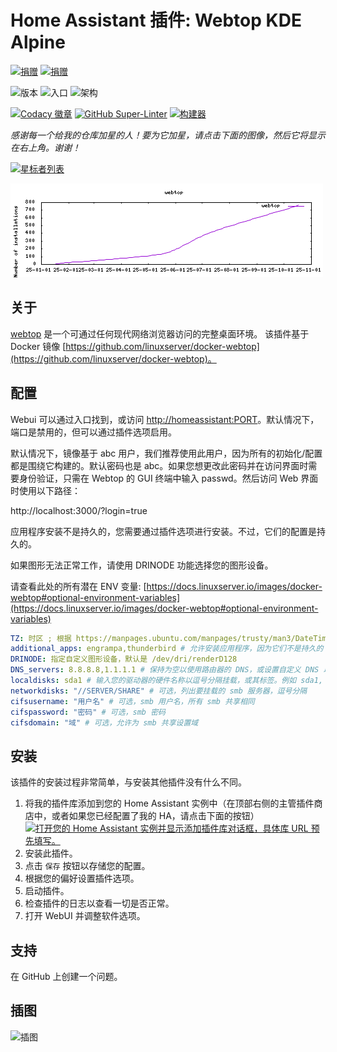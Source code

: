 # Home Assistant 插件: Webtop KDE Alpine

[![捐赠][donation-badge]](https://www.buymeacoffee.com/alexbelgium)
[![捐赠][paypal-badge]](https://www.paypal.com/donate/?hosted_button_id=DZFULJZTP3UQA)

![版本](https://img.shields.io/badge/dynamic/json?label=Version&query=%24.version&url=https%3A%2F%2Fraw.githubusercontent.com%2Falexbelgium%2Fhassio-addons%2Fmaster%2Fwebtop%2Fconfig.json)
![入口](https://img.shields.io/badge/dynamic/json?label=Ingress&query=%24.ingress&url=https%3A%2F%2Fraw.githubusercontent.com%2Falexbelgium%2Fhassio-addons%2Fmaster%2Fwebtop%2Fconfig.json)
![架构](https://img.shields.io/badge/dynamic/json?color=success&label=Arch&query=%24.arch&url=https%3A%2F%2Fraw.githubusercontent.com%2Falexbelgium%2Fhassio-addons%2Fmaster%2Fwebtop%2Fconfig.json)

[![Codacy 徽章](https://app.codacy.com/project/badge/Grade/9c6cf10bdbba45ecb202d7f579b5be0e)](https://www.codacy.com/gh/alexbelgium/hassio-addons/dashboard?utm_source=github.com&utm_medium=referral&utm_content=alexbelgium/hassio-addons&utm_campaign=Badge_Grade)
[![GitHub Super-Linter](https://img.shields.io/github/actions/workflow/status/alexbelgium/hassio-addons/weekly-supelinter.yaml?label=Lint%20code%20base)](https://github.com/alexbelgium/hassio-addons/actions/workflows/weekly-supelinter.yaml)
[![构建器](https://img.shields.io/github/actions/workflow/status/alexbelgium/hassio-addons/onpush_builder.yaml?label=Builder)](https://github.com/alexbelgium/hassio-addons/actions/workflows/onpush_builder.yaml)

[donation-badge]: https://img.shields.io/badge/Buy%20me%20a%20coffee%20(no%20paypal)-%23d32f2f?logo=buy-me-a-coffee&style=flat&logoColor=white
[paypal-badge]: https://img.shields.io/badge/Buy%20me%20a%20coffee%20with%20Paypal-0070BA?logo=paypal&style=flat&logoColor=white

_感谢每一个给我的仓库加星的人！要为它加星，请点击下面的图像，然后它将显示在右上角。谢谢！_

[![星标者列表](https://raw.githubusercontent.com/alexbelgium/hassio-addons/master/.github/stars2.svg)](https://github.com/alexbelgium/hassio-addons/stargazers)

![下载演变](https://raw.githubusercontent.com/alexbelgium/hassio-addons/master/webtop/stats.png)

## 关于

[webtop](https://github.com/webtop/webtop) 是一个可通过任何现代网络浏览器访问的完整桌面环境。
该插件基于 Docker 镜像 [https://github.com/linuxserver/docker-webtop](https://github.com/linuxserver/docker-webtop)。

## 配置

Webui 可以通过入口找到，或访问 <http://homeassistant:PORT>。默认情况下，端口是禁用的，但可以通过插件选项启用。

默认情况下，镜像基于 abc 用户，我们推荐使用此用户，因为所有的初始化/配置都是围绕它构建的。默认密码也是 abc。如果您想更改此密码并在访问界面时需要身份验证，只需在 Webtop 的 GUI 终端中输入 passwd。然后访问 Web 界面时使用以下路径：

http://localhost:3000/?login=true

应用程序安装不是持久的，您需要通过插件选项进行安装。不过，它们的配置是持久的。

如果图形无法正常工作，请使用 DRINODE 功能选择您的图形设备。

请查看此处的所有潜在 ENV 变量: [https://docs.linuxserver.io/images/docker-webtop#optional-environment-variables](https://docs.linuxserver.io/images/docker-webtop#optional-environment-variables)

```yaml
TZ: 时区 ; 根据 https://manpages.ubuntu.com/manpages/trusty/man3/DateTime::TimeZone::Catalog.3pm.html 的国家/城市
additional_apps: engrampa,thunderbird # 允许安装应用程序，因为它们不是持久的
DRINODE: 指定自定义图形设备，默认是 /dev/dri/renderD128
DNS_servers: 8.8.8.8,1.1.1.1 # 保持为空以使用路由器的 DNS，或设置自定义 DNS 以避免本地 DNS 广告移除器时的垃圾邮件
localdisks: sda1 # 输入您的驱动器的硬件名称以逗号分隔挂载，或其标签。例如 sda1, sdb1, MYNAS...
networkdisks: "//SERVER/SHARE" # 可选，列出要挂载的 smb 服务器，逗号分隔
cifsusername: "用户名" # 可选，smb 用户名，所有 smb 共享相同
cifspassword: "密码" # 可选，smb 密码
cifsdomain: "域" # 可选，允许为 smb 共享设置域
```

## 安装

该插件的安装过程非常简单，与安装其他插件没有什么不同。

1. 将我的插件库添加到您的 Home Assistant 实例中（在顶部右侧的主管插件商店中，或者如果您已经配置了我的 HA，请点击下面的按钮）
   [![打开您的 Home Assistant 实例并显示添加插件库对话框，具体库 URL 预先填写。](https://my.home-assistant.io/badges/supervisor_add_addon_repository.svg)](https://my.home-assistant.io/redirect/supervisor_add_addon_repository/?repository_url=https%3A%2F%2Fgithub.com%2Falexbelgium%2Fhassio-addons)
1. 安装此插件。
1. 点击 `保存` 按钮以存储您的配置。
1. 根据您的偏好设置插件选项。
1. 启动插件。
1. 检查插件的日志以查看一切是否正常。
1. 打开 WebUI 并调整软件选项。

## 支持

在 GitHub 上创建一个问题。

## 插图

![插图](https://www.linuxserver.io/user/pages/content/images/2021/05/menu.png)

[仓库]: https://github.com/alexbelgium/hassio-addons